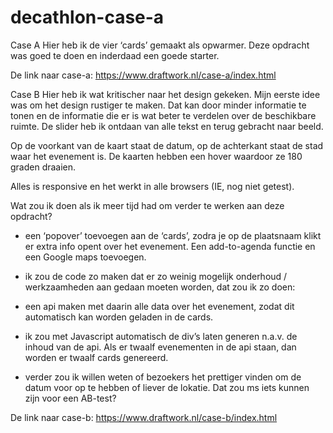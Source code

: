 # decathlon-case-a

Case A
Hier heb ik de vier ‘cards’ gemaakt als opwarmer. Deze opdracht was goed te doen en inderdaad een goede starter. 

De link naar case-a:
https://www.draftwork.nl/case-a/index.html



Case B
Hier heb ik wat kritischer naar het design gekeken. Mijn eerste idee was om het design rustiger te maken. Dat kan door minder informatie te tonen en de informatie die er is wat beter te verdelen over de beschikbare ruimte. De slider heb ik ontdaan van alle tekst en terug gebracht naar beeld.

Op de voorkant van de kaart staat de datum, op de achterkant staat de stad waar het evenement is. De kaarten hebben een hover waardoor ze 180 graden draaien.

Alles is responsive en het werkt in alle browsers (IE, nog niet getest).

Wat zou ik doen als ik meer tijd had om verder te werken aan deze opdracht?

- een ‘popover’ toevoegen aan de ‘cards’, zodra je op de plaatsnaam klikt er extra info opent over het evenement. Een add-to-agenda functie en een Google maps toevoegen.

- ik zou de code zo maken dat er zo weinig mogelijk onderhoud / werkzaamheden aan gedaan moeten worden, dat zou ik zo doen:

- een api maken met daarin alle data over het evenement, zodat dit automatisch kan worden geladen in de cards.

- ik zou met Javascript automatisch de div’s laten generen n.a.v. de inhoud van de api. Als er twaalf evenementen in de api staan, dan worden er twaalf cards genereerd.

- verder zou ik willen weten of bezoekers het prettiger vinden om de datum voor op te hebben of liever de lokatie. Dat zou ms iets kunnen zijn voor een AB-test?

De link naar case-b:
https://www.draftwork.nl/case-b/index.html
